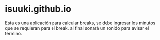 # isuuki.github.io
Esta es una aplicación para calcular breaks, se debe ingresar los minutos que se requieran para el break.
al final sonará un sonido para avisar el termino.
